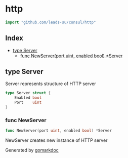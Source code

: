 <!-- Code generated by gomarkdoc. DO NOT EDIT -->

# http

```go
import "github.com/leads-su/consul/http"
```

## Index

- [type Server](<#type-server>)
  - [func NewServer(port uint, enabled bool) *Server](<#func-newserver>)


## type Server

Server represents structure of HTTP server

```go
type Server struct {
    Enabled bool
    Port    uint
}
```

### func NewServer

```go
func NewServer(port uint, enabled bool) *Server
```

NewServer creates new instance of HTTP server



Generated by [gomarkdoc](<https://github.com/princjef/gomarkdoc>)
